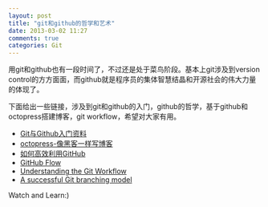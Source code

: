 ```yaml
---
layout: post
title: "git和github的哲学和艺术"
date: 2013-03-02 11:27
comments: true
categories: Git
---
```


用git和github也有一段时间了，不过还是处于菜鸟阶段。基本上git涉及到version control的方方面面，而github就是程序员的集体智慧结晶和开源社会的伟大力量的体现了。

下面给出一些链接，涉及到git和github的入门，github的哲学，基于github和octopress搭建博客，git workflow，希望对大家有用。

*   [Git与Github入门资料](http://www.yangzhiping.com/tech/git.html)
*   [octopress-像黑客一样写博客](http://www.yangzhiping.com/tech/octopress.html)
*   [如何高效利用GitHub](http://www.yangzhiping.com/tech/github.html#q5)
*   [GitHub Flow](http://scottchacon.com/2011/08/31/github-flow.html)
*   [Understanding the Git Workflow](https://sandofsky.com/blog/git-workflow.html)
*   [A successful Git branching model](http://nvie.com/posts/a-successful-git-branching-model/)

Watch and Learn:)

